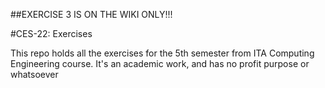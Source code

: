 ##EXERCISE 3 IS ON THE WIKI ONLY!!!

#CES-22: Exercises

This repo holds all the exercises for the 5th semester from ITA Computing
Engineering course. It's an academic work, and has no profit purpose or
whatsoever
